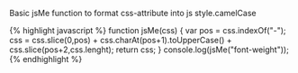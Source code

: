 Basic jsMe function to format css-attribute into js style.camelCase

{% highlight javascript %}
function jsMe(css) {
  var pos = css.indexOf("-");
  css = css.slice(0,pos)
       + css.charAt(pos+1).toUpperCase()
       + css.slice(pos+2,css.lenght);
  return css;
}
console.log(jsMe("font-weight"));
{% endhighlight %}
